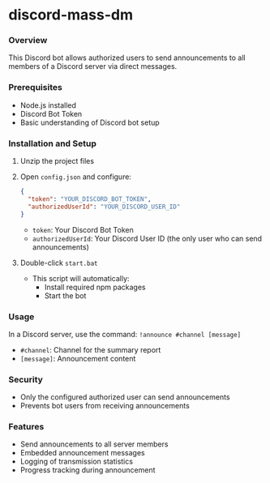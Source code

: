 # discord-mass-dm

### Overview
This Discord bot allows authorized users to send announcements to all members of a Discord server via direct messages.

### Prerequisites
- Node.js installed
- Discord Bot Token
- Basic understanding of Discord bot setup

### Installation and Setup
1. Unzip the project files
2. Open `config.json` and configure:
   ```json
   {
     "token": "YOUR_DISCORD_BOT_TOKEN",
     "authorizedUserId": "YOUR_DISCORD_USER_ID"
   }
   ```
   - `token`: Your Discord Bot Token
   - `authorizedUserId`: Your Discord User ID (the only user who can send announcements)

3. Double-click `start.bat`
   - This script will automatically:
     * Install required npm packages
     * Start the bot

### Usage
In a Discord server, use the command: `!announce #channel [message]`
- `#channel`: Channel for the summary report
- `[message]`: Announcement content

### Security
- Only the configured authorized user can send announcements
- Prevents bot users from receiving announcements

### Features
- Send announcements to all server members
- Embedded announcement messages
- Logging of transmission statistics
- Progress tracking during announcement
